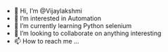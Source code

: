 - 👋 Hi, I’m @Vijaylakshmi
- 👀 I’m interested in Automation
- 🌱 I’m currently learning Python selenium
- 💞️ I’m looking to collaborate on anything interesting
- 📫 How to reach me ...

<!---
Vijaylakshmi123/Vijaylakshmi123 is a ✨ special ✨ repository because its `README.md` (this file) appears on your GitHub profile.
You can click the Preview link to take a look at your changes.
--->
